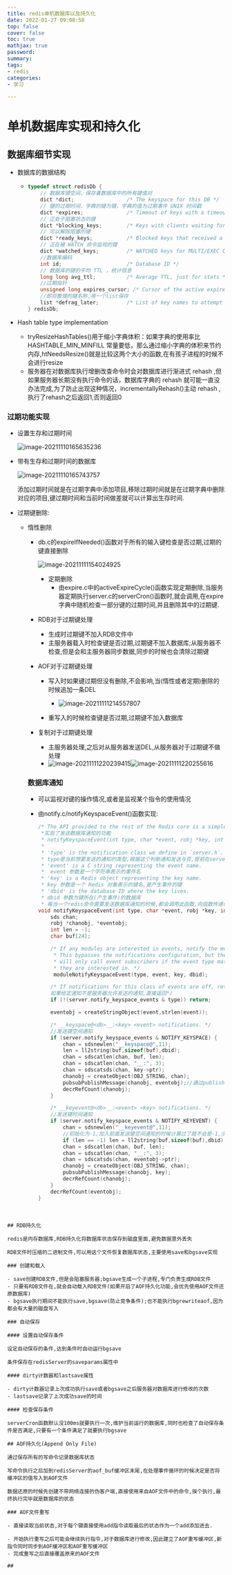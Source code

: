```yaml
---
title: redis单机数据库以及持久化
date: 2022-01-27 09:08:58
top: false
cover: false
toc: true
mathjax: true
password:
summary:
tags:
- redis
categories:
- 学习

---
```


# 单机数据库实现和持久化

## 数据库细节实现

- 数据库的数据结构

  - ```c
    typedef struct redisDb {
        // 数据库键空间，保存着数据库中的所有键值对
        dict *dict;                 /* The keyspace for this DB */
        // 键的过期时间，字典的键为键，字典的值为过期事件 UNIX 时间戳
        dict *expires;              /* Timeout of keys with a timeout set */
        // 正处于阻塞状态的键
        dict *blocking_keys;        /* Keys with clients waiting for data (BLPOP)*/
        // 可以解除阻塞的键
        dict *ready_keys;           /* Blocked keys that received a PUSH */
        // 正在被 WATCH 命令监视的键
        dict *watched_keys;         /* WATCHED keys for MULTI/EXEC CAS */
        //数据库编码
        int id;                     /* Database ID */
        // 数据库的键的平均 TTL ，统计信息
        long long avg_ttl;          /* Average TTL, just for stats */
        //过期指针
        unsigned long expires_cursor; /* Cursor of the active expire cycle. */
        //即将整理的键名称,用一个list保存
        list *defrag_later;         /* List of key names to attempt to defrag one by one, gradually. */
    } redisDb;
    ```


- Hash table type implementation
  - tryResizeHashTables()用于缩小字典体积：如果字典的使用率比 HASHTABLE_MIN_MINFILL 常量要低，那么通过缩小字典的体积来节约内存,htNeedsResize()就是比较这两个大小的函数,在有孩子进程的时候不会进行resize
  - 服务器在对数据库执行增删改查命令时会对数据库进行渐进式 rehash ,但如果服务器长期没有执行命令的话，数据库字典的 rehash 就可能一直没办法完成,为了防止出现这种情况，incrementallyRehash()主动 rehash ,执行了rehash之后返回1,否则返回0

### 过期功能实现

- 设置生存和过期时间

  ![image-20211110165635236](image-20211110165635236.png)

- 带有生存和过期时间的数据库

  ![image-20211110165743757](image-20211110165743757.png)

  添加过期时间就是在过期字典中添加项目,移除过期时间就是在过期字典中删除对应的项目,键过期时间和当前时间做差就可以计算出生存时间.

- 过期键删除:

  - 惰性删除

    - db.c的expireIfNeeded()函数对于所有的输入键检查是否过期,过期的键直接删除

      ![image-20211111154024925](image-20211111154024925.png)

      - 定期删除
        - 由expire.c中的activeExpireCycle()函数实现定期删除,当服务器定期执行server.c的serverCron()函数时,就会调用,在expire字典中随机检查一部分键的过期时间,并且删除其中的过期键.

    - RDB对于过期键处理

      - 生成时过期键不加入RDB文件中
      - 主服务器载入时检查键是否过期,过期键不加入数据库;从服务器不检查,但是会和主服务器同步数据,同步的时候也会清除过期键

    - AOF对于过期键处理

      - 写入时如果键过期但没有删除,不会影响,当(惰性或者定期)删除的时候追加一条DEL
        - ![image-20211111214557807](image-20211111214557807.png)

      - 重写入的时候检查键是否过期,过期键不加入数据库

    - 复制对于过期键处理

      - 主服务器处理,之后对从服务器发送DEL,从服务器对于过期键不做处理
      - ![image-20211111220239415](image-20211111220239415.png)![image-20211111220255616](image-20211111220255616.png)


    ### 数据库通知
    
    - 可以监视对键的操作情况,或者是监视某个指令的使用情况
    
    - 由notify.c/notifyKeyspaceEvent()函数实现:
    
      ```c
      /* The API provided to the rest of the Redis core is a simple function:
       *实现了发送数据库通知的功能
       * notifyKeyspaceEvent(int type, char *event, robj *key, int dbid);
       *
       * 'type' is the notification class we define in `server.h`.
       * type是当前想要发送的通知的类型,根据这个判断通知发送与否,提前在server.h中定义过种类
       * 'event' is a C string representing the event name.
       *  event 参数是一个字符串表示的事件名
       * 'key' is a Redis object representing the key name.
       * key 参数是一个 Redis 对象表示的键名,是产生事件的键
       * 'dbid' is the database ID where the key lives.
       * dbid 参数为键所在(产生事件)的数据库  
       * 每当一个redis命令需要发送数据库通知的时候,都会调用此函数,向函数传递命令的相关信息*/
      void notifyKeyspaceEvent(int type, char *event, robj *key, int dbid) {
          sds chan;
          robj *chanobj, *eventobj;
          int len = -1;
          char buf[24];
      
          /* If any modules are interested in events, notify the module system now.
           * This bypasses the notifications configuration, but the module engine
           * will only call event subscribers if the event type matches the types
           * they are interested in. */
           moduleNotifyKeyspaceEvent(type, event, key, dbid);
      
          /* If notifications for this class of events are off, return ASAP. 
          如果给定通知不是服务器允许发送的通知,直接返回*/
          if (!(server.notify_keyspace_events & type)) return;
      
          eventobj = createStringObject(event,strlen(event));
      
          /* __keyspace@<db>__:<key> <event> notifications. */
          //发送键空间通知
          if (server.notify_keyspace_events & NOTIFY_KEYSPACE) {
              chan = sdsnewlen("__keyspace@",11);
              len = ll2string(buf,sizeof(buf),dbid);
              chan = sdscatlen(chan, buf, len);
              chan = sdscatlen(chan, "__:", 3);
              chan = sdscatsds(chan, key->ptr);
              chanobj = createObject(OBJ_STRING, chan);
              pubsubPublishMessage(chanobj, eventobj);//通过publish发送通知
              decrRefCount(chanobj);
          }
      
          /* __keyevent@<db>__:<event> <key> notifications. */
          //发送键时间通知
          if (server.notify_keyspace_events & NOTIFY_KEYEVENT) {
              chan = sdsnewlen("__keyevent@",11);
              //初始化为-1,加入前面发送键空间通知的时候计算过了就不会是-1,少计算一次
              if (len == -1) len = ll2string(buf,sizeof(buf),dbid);
              chan = sdscatlen(chan, buf, len);
              chan = sdscatlen(chan, "__:", 3);
              chan = sdscatsds(chan, eventobj->ptr);
              chanobj = createObject(OBJ_STRING, chan);
              pubsubPublishMessage(chanobj, key);
              decrRefCount(chanobj);
          }
          decrRefCount(eventobj);
      }
      ```


​    

    ## RDB持久化
    
    redis是内存数据库,RDB持久化将数据库状态保存到磁盘里面,避免数据意外丢失
    
    RDB文件时压缩的二进制文件,可以用这个文件恢复数据库状态,主要使用save和bgsave实现
    
    ### 创建和载入
    
    - save创建RDB文件,但是会阻塞服务器;bgsave生成一个子进程,专门负责生成RDB文件
    - 只要有RDB文件在,就会自动载入RDB文件(如果开启了AOF持久化功能,会优先使用AOF文件还原数据库)
    - bgsave执行期间不能执行save,bgsave(防止竞争条件);也不能执行bgrewriteaof,因为都会有大量的磁盘写入
    
    ### 自动保存
    
    #### 设置自动保存条件
    
    设定自动保存的条件,达到条件时自动运行bgsave
    
    条件保存在redisServer的saveparams属性中
    
    #### dirty计数器和lastsave属性
    
    - dirty计数器记录上次成功执行save或者bgsave之后服务器对数据库进行修改的次数
    - lastsave记录了上次成功save的时间
    
    #### 检查保存条件
    
    serverCron函数默认没100ms就要执行一次,维护当前运行的数据库,同时也检查了自动保存条件是否满足,只要有一个条件满足了就要执行bgsave
    
    ## AOF持久化(Append Only File)
    
    通过保存所有的写命令记录数据库状态
    
    写命令执行之后加到redisServer的aof_buf缓冲区末尾,在处理事件循环的时候决定是否将缓冲区的值写入到AOF文件
    
    数据还原的时候先创建不带网络连接的伪客户端,直接使用来自AOF文件中的命令,挨个执行,最终执行完毕就是数据库的状态
    
    ### AOF文件重写
    
    - 直接读取当前状态,对于每个键直接使用add指令读取最后的状态作为一个add添加进去.
    
    - 开始执行重写之后可能会继续执行指令,对于数据库进行修改,因此建立了AOF重写缓冲区,新指令同时同步到AOF缓冲区和AOF重写缓冲区
    - 完成重写之后直接覆盖原来的AOF文件
    
    ## 
